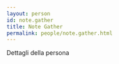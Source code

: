 ```yaml
---
layout: person
id: note.gather
title: Note Gather
permalink: people/note.gather.html
---
```


Dettagli della persona